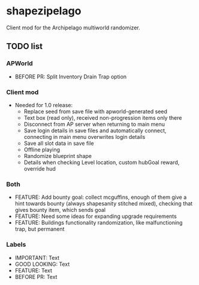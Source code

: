 # shapezipelago
Client mod for the Archipelago multiworld randomizer.

## TODO list
### APWorld
- BEFORE PR:    Split Inventory Drain Trap option
### Client mod
- Needed for 1.0 release:
  - Replace seed from save file with apworld-generated seed
  - Text box (read only), received non-progression items only there
  - Disconnect from AP server when returning to main menu
  - Save login details in save files and automatically connect, connecting in main menu overwrites login details
  - Save all slot data in save file
  - Offline playing
  - Randomize blueprint shape
  - Details when checking Level location, custom hubGoal reward, override hud  
### Both
- FEATURE:      Add bounty goal: collect mcguffins, enough of them give a hint towards bounty (always shapesanity stitched mixed), checking that gives bounty item, which sends goal
- FEATURE:      Need some ideas for expanding upgrade requirements
- FEATURE:      Buildings functionality randomization, like malfunctioning trap, but permanent
### Labels
- IMPORTANT:    Text
- GOOD LOOKING: Text
- FEATURE:      Text
- BEFORE PR:    Text

